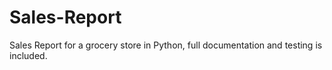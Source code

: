 # Sales-Report
Sales Report for a grocery store in Python, full documentation and testing is included.
